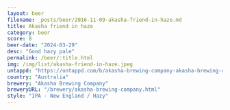 ```yaml
---
layout: beer
filename: _posts/beer/2016-11-09-akasha-friend-in-haze.md
title: Akasha friend in haze
category: beer
score: 8
beer-date: "2024-03-29"
desc: "Good hazy pale"
permalink: /beer/:title.html
img: /img/list/akasha-friend-in-haze.jpeg
untappd: "https://untappd.com/b/akasha-brewing-company-akasha-brewing-company-friend-in-haze-hazy-ipa/5552235"
country: "Australia"
brewery: "Akasha Brewing Company"
breweryURL: "/brewery/akasha-brewing-company.html"
style: "IPA - New England / Hazy"
---
```

